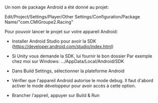 Un nom de package Android a été donné au projet:

Edit/Project/Settings/Player/Other Settings/Configuration/Package Name/"com.CMIGroupe2.Racing"


Pour pouvoir lancer le projet sur votre appareil Android: 

- Installer Android Studio pour avoir la SDK 
(https://developer.android.com/studio/index.html) 

- Si Unity vous demande la SDK, lui fournir le bon dossier
Par exemple chez moi sur Windows: .../AppData/Local/Android/SDK

- Dans Build Settings, sélectionner la plateforme Android

- Vérifier que l'appareil Android autorise le mode debug. Il faut d'abord activer le mode développeur
pour avoir accès à cette option.

- Brancher l'appreil, appuyer sur Build & Run





